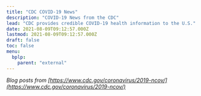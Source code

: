 ```yaml
---
title: "CDC COVID-19 News"
description: "COVID-19 News from the CDC"
lead: "CDC provides credible COVID-19 health information to the U.S."
date: 2021-08-09T09:12:57.000Z
lastmod: 2021-08-09T09:12:57.000Z
draft: false
toc: false
menu:
  bplp:
    parent: "external"
---
```


*Blog posts from [https://www.cdc.gov/coronavirus/2019-ncov/](https://www.cdc.gov/coronavirus/2019-ncov/)*
